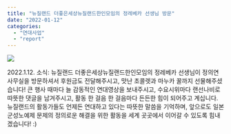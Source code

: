 ```yaml
---
title: "뉴질랜드 더좋은세상뉴질랜드한인모임의 정레베카 선생님 방문"
date: "2022-01-12"
categories: 
  - "연대사업"
  - "report"
---
```


![](https://womenandwar.net/kr/wp-content/uploads/2022/01/20220112_더좋은세상뉴질랜드한인모임-레베카-정-활동가-사무실-방문-1-1024x577.jpg)

2022.1.12. 소식: 뉴질랜드 더좋은세상뉴질랜드한인모임의 정레베카 선생님이 정의연 사무실을 방문하셔서 후원금도 전달해주시고, 맛난 초콜렛과 마누카 꿀까지 선물해주셨습니다! 큰 행사 때마다 늘 감동적인 연대영상을 보내주시고, 수요시위마다 랜선나비로 따뜻한 댓글을 남겨주시고, 활동 한 걸음 한 걸음마다 든든한 힘이 되어주고 계십니다. 뉴질랜드의 활동가들도 언제든 연대하고 있다는 따뜻한 말씀을 기억하며, 앞으로도 일본군성노예제 문제의 정의로운 해결을 위한 활동을 세계 곳곳에서 이어갈 수 있도록 힘내겠습니다! :)
